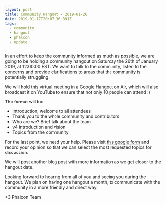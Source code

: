 ```yaml
---
layout: post
title: Community Hangout - 2019-01-26
date: 2019-01-17T20:07:36.391Z
tags:
  - community
  - hangout
  - phalcon
  - update
---
```

In an effort to keep the community informed as much as possible, we are going to be holding a community hangout on Saturday the 26th of January 2019, at 12:00:00 EST. We want to talk to the community, listen to the concerns and provide clarifications to areas that the community is potentially struggling. 

We will hold this virtual meeting in a Google Hangout on Air, which will also broadcast it on YouTube to ensure that not only 10 people can attend :)

The format will be:
- Introduction, welcome to all attendees
- Thank you to the whole community and contributors
- Who are we? Brief talk about the team
- v4 introduction and vision
- Topics from the community

For the last point, we need your help. Please visit [this google form](https://docs.google.com/forms/d/e/1FAIpQLSfWYxQvg4Ej7VoxQq5nTZAzWwxDSLe9aAQf3N5ul2WmVIvwcw/viewform) and record your opinion so that we can select the most requested topics for discussion.

We will post another blog post with more information as we get closer to the hangout date.

Looking forward to hearing from all of you and seeing you during the hangout. We plan on having one hangout a month, to communicate with the community in a more friendly and direct way.

<3 Phalcon Team
